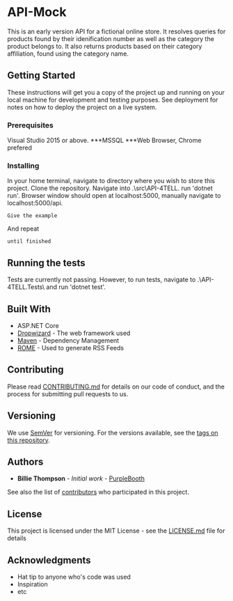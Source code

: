 # API-Mock

This is an early version API for a fictional online store. It resolves queries for products found by their idenification number as well as the category the product belongs to. It also returns products based on their category affiliation, found using the category name.  

## Getting Started

These instructions will get you a copy of the project up and running on your local machine for development and testing purposes. See deployment for notes on how to deploy the project on a live system.

### Prerequisites

Visual Studio 2015 or above. 
***MSSQL 
***Web Browser, Chrome prefered

### Installing

In your home terminal, navigate to directory where you wish to store this project. Clone the repository. Navigate into .\src\API-4TELL\.
run 'dotnet run'. Browser window should open at localhost:5000, manually navigate to localhost:5000/api.

```
Give the example
```

And repeat

```
until finished
```


## Running the tests

Tests are currently not passing. However, to run tests, navigate to  .\API-4TELL.Tests\ and run 'dotnet test'.


## Built With
* ASP.NET Core 
* [Dropwizard](http://www.dropwizard.io/1.0.2/docs/) - The web framework used
* [Maven](https://maven.apache.org/) - Dependency Management
* [ROME](https://rometools.github.io/rome/) - Used to generate RSS Feeds

## Contributing

Please read [CONTRIBUTING.md](https://gist.github.com/PurpleBooth/b24679402957c63ec426) for details on our code of conduct, and the process for submitting pull requests to us.

## Versioning

We use [SemVer](http://semver.org/) for versioning. For the versions available, see the [tags on this repository](https://github.com/your/project/tags). 

## Authors

* **Billie Thompson** - *Initial work* - [PurpleBooth](https://github.com/PurpleBooth)

See also the list of [contributors](https://github.com/your/project/contributors) who participated in this project.

## License

This project is licensed under the MIT License - see the [LICENSE.md](LICENSE.md) file for details

## Acknowledgments

* Hat tip to anyone who's code was used
* Inspiration
* etc
